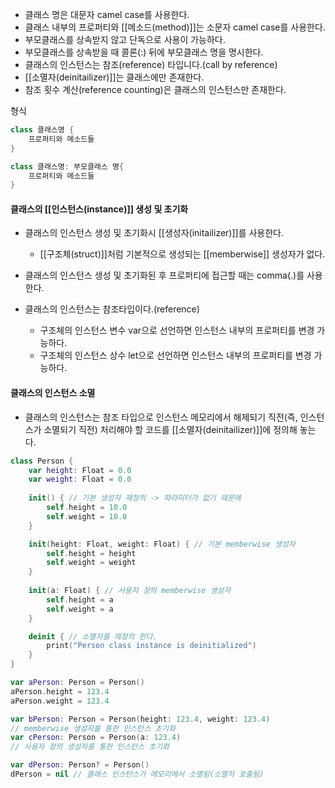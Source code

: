 - 클래스 명은 대문자 camel case를 사용한다.
- 클래스 내부의 프로퍼티와 [[메소드(method)]]는 소문자 camel case를 사용한다.
- 부모클래스를 상속받지 않고 단독으로 사용이 가능하다.
- 부모클래스를 상속받을 때 콜론(:) 뒤에 부모클래스 명을 명시한다.
- 클래스의 인스턴스는 참조(reference) 타입니다.(call by reference)
- [[소멸자(deinitailizer)]]는 클래스에만 존재한다.
- 참조 횟수 계산(reference counting)은 클래스의 인스턴스만 존재한다.

형식
```swift
class 클래스명 {
	프로퍼티와 메소드들
}

class 클래스명: 부모클래스 명{
	프로퍼티와 메소드들
}
```

#### 클래스의 [[인스턴스(instance)]] 생성 및 초기화
- 클래스의 인스턴스 생성 및 초기화시 [[생성자(initailizer)]]를 사용한다.
	-  [[구조체(struct)]]처럼 기본적으로 생성되는 [[memberwise]] 생성자가 없다.

- 클래스의 인스턴스 생성 및 초기화된 후 프로퍼티에 접근할 때는 comma(.)를 사용한다.

- 클래스의 인스턴스는 참조타입이다.(reference)
	- 구조체의 인스턴스 변수 var으로 선언하면 인스턴스 내부의 프로퍼티를 변경 가능하다.
	- 구조체의 인스턴스 상수 let으로 선언하면 인스턴스 내부의 프로퍼티를 변경 가능하다.

#### 클래스의 인스턴스 소멸
- 클래스의 인스턴스는 참조 타입으로 인스턴스 메모리에서 해제되기 직전(즉, 인스턴스가 소멸되기 직전) 처리해야 할 코드를 [[소멸자(deinitailizer)]]에 정의해 놓는다.

```swift
class Person {
	var height: Float = 0.0
	var weight: Float = 0.0
	
	init() { // 기본 생성자 재정의 -> 파라미터가 없기 때문에
		self.height = 10.0
		self.weight = 10.0
	}

	init(height: Float, weight: Float) { // 기본 memberwise 생성자
		self.height = height
		self.weight = weight
	}
	
	init(a: Float) { // 사용자 정의 memberwise 생성자
		self.height = a
		self.weight = a
	}

	deinit { // 소멸자를 재정의 한다.
		print("Person class instance is deinitialized")
	}
}

var aPerson: Person = Person()
aPerson.height = 123.4
aPerson.weight = 123.4

var bPerson: Person = Person(height: 123.4, weight: 123.4)
// memberwise 생성자를 통한 인스턴스 초기화
var cPerson: Person = Person(a: 123.4)
// 사용자 정의 생성자를 통한 인스턴스 초기화

var dPerson: Person? = Person()
dPerson = nil // 클래스 인스턴스가 메모리에서 소멸됨(소멸자 호출됨)
```
